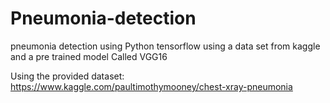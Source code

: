 # Pneumonia-detection
pneumonia detection using Python tensorflow using a data set from kaggle and a pre trained model Called VGG16

Using the provided dataset:
https://www.kaggle.com/paultimothymooney/chest-xray-pneumonia

